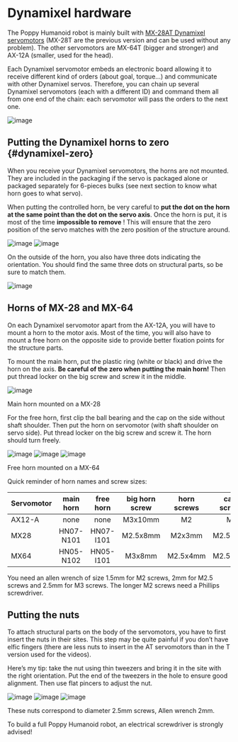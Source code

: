 # Dynamixel hardware

The Poppy Humanoid robot is mainly built with [MX-28AT Dynamixel
servomotors](http://www.generationrobots.com/en/401858-servomotor-dynamixel-mx-28at.html)
(MX-28T are the previous version and can be used without any problem).
The other servomotors are MX-64T (bigger and stronger) and AX-12A
(smaller, used for the head).

Each Dynamixel servomotor embeds an electronic board allowing it to
receive different kind of orders (about goal, torque...) and communicate
with other Dynamixel servos. Therefore, you can chain up several
Dynamixel servomotors (each with a different ID) and command them all
from one end of the chain: each servomotor will pass the orders to the
next one.

![image](img/daisy_link.JPG)

## Putting the Dynamixel horns to zero {#dynamixel-zero}

When you receive your Dynamixel servomotors, the horns are not mounted.
They are included in the packaging if the servo is packaged alone or
packaged separately for 6-pieces bulks (see next section to know what
horn goes to what servo).

When putting the controlled horn, be very careful to **put the dot on
the horn at the same point than the dot on the servo axis**. Once the
horn is put, it is most of the time **impossible to remove** ! This will
ensure that the zero position of the servo matches with the zero
position of the structure around.

![image](img/zero.JPG) ![image](img/zero2.JPG)

On the outside of the horn, you also have three dots indicating the
orientation. You should find the same three dots on structural parts, so
be sure to match them.

![image](img/zero3.JPG)

## Horns of MX-28 and MX-64

On each Dynamixel servomotor apart from the AX-12A, you will have to
mount a horn to the motor axis. Most of the time, you will also have to
mount a free horn on the opposite side to provide better fixation points
for the structure parts.

To mount the main horn, put the plastic ring (white or black) and drive
the horn on the axis. **Be careful of the zero when putting the main
horn!** Then put thread locker on the big screw and screw it in the
middle.

![image](img/MX28N.JPG)

Main horn mounted on a MX-28

For the free horn, first clip the ball bearing and the cap on the side
without shaft shoulder. Then put the horn on servomotor (with shaft
shoulder on servo side). Put thread locker on the big screw and screw
it. The horn should turn freely.

![image](img/MX64I1.JPG) ![image](img/MX64I2.JPG) ![image](img/MX64I3.JPG)

Free horn mounted on a MX-64

Quick reminder of horn names and screw sizes:


| Servomotor | main horn | free horn | big horn screw | horn screws | case screws|
|------------| :-----------: | :-----------: | :----------------:| :-------------: | :-------------:|
|AX12-A |      none |       none      |    M3x10mm |           M2      |       M2
|  MX28   |   HN07-N101 |  HN07-I101   |   M2.5x8mm  |       M2x3mm    |    M2.5x6mm
|  MX64    |  HN05-N102  | HN05-I101  |     M3x8mm  |        M2.5x4mm   |    M2.5x6mm |


You need an allen wrench of size 1.5mm for M2 screws, 2mm for M2.5 screws
and 2.5mm for M3 screws. The longer M2 screws need a Phillips screwdriver.

## Putting the nuts

To attach structural parts on the body of the servomotors, you have to
first insert the nuts in their sites. This step may be quite painful if
you don’t have elfic fingers (there are less nuts to insert in the AT
servomotors than in the T version used for the videos).

Here’s my tip: take the nut using thin tweezers and bring it in the site
with the right orientation. Put the end of the tweezers in the hole to
ensure good alignment. Then use flat pincers to adjust the nut.

![image](img/nuts1.JPG) ![image](img/nuts2.JPG) ![image](img/nuts3.JPG)

These nuts correspond to diameter 2.5mm screws, Allen wrench 2mm.

To build a full Poppy Humanoid robot, an electrical screwdriver is
strongly advised!
